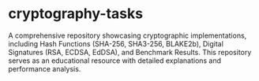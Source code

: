 # cryptography-tasks
A comprehensive repository showcasing cryptographic implementations, including Hash Functions (SHA-256, SHA3-256, BLAKE2b), Digital Signatures (RSA, ECDSA, EdDSA), and Benchmark Results. This repository serves as an educational resource with detailed explanations and performance analysis.
